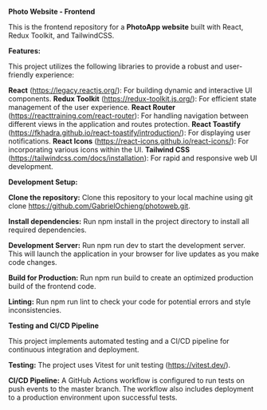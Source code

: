 
**Photo Website - Frontend**

This is the frontend repository for a **PhotoApp website** built with React, Redux Toolkit, and TailwindCSS.

**Features:**

This project utilizes the following libraries to provide a robust and user-friendly experience:

**React** (https://legacy.reactjs.org/): For building dynamic and interactive UI components.
**Redux Toolkit** (https://redux-toolkit.js.org/): For efficient state management of the user experience.
**React Router** (https://reacttraining.com/react-router): For handling navigation between different views in the application and routes protection.
**React Toastify** (https://fkhadra.github.io/react-toastify/introduction/): For displaying user notifications.
**React Icons** (https://react-icons.github.io/react-icons/): For incorporating various icons within the UI.
**Tailwind CSS** (https://tailwindcss.com/docs/installation): For rapid and responsive web UI development.

**Development Setup:**

**Clone the repository:** Clone this repository to your local machine using git clone https://github.com/GabrielOchieng/photoweb.git.

**Install dependencies:** Run npm install in the project directory to install all required dependencies.

**Development Server:** Run npm run dev to start the development server. This will launch the application in your browser for live updates as you make code changes.

**Build for Production:** Run npm run build to create an optimized production build of the frontend code.

**Linting:** Run npm run lint to check your code for potential errors and style inconsistencies.

**Testing and CI/CD Pipeline**

This project implements automated testing and a CI/CD pipeline for continuous integration and deployment.

**Testing:** The project uses Vitest for unit testing (https://vitest.dev/).

**CI/CD Pipeline:** A GitHub Actions workflow is configured to run tests on push events to the master branch. 
The workflow also includes deployment to a production environment upon successful tests.



